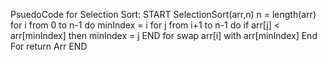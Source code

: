 PsuedoCode for Selection Sort:
START
SelectionSort(arr,n)
    n = length(arr)
    for i from 0 to n-1 do
        minIndex = i
        for j from i+1 to n-1 do
            if arr[j] < arr[minIndex] then
              minIndex = j
        END for 
       swap arr[i] with arr[minIndex]
End For
     return Arr
END


